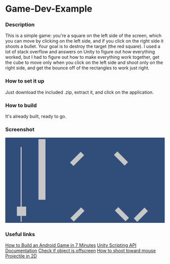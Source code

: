 # Game-Dev-Example

### Description
This is a simple game: you're a square on the left side of the screen, which you can move by clicking on the left side, and if you click on the right side it shoots a bullet. Your goal is to destroy the target (the red square).
I used a lot of stack overflow and answers on Unity to figure out how everything worked, but I had to figure out how to make everything work together, get the cube to move only when you click on the left side and shoot only on the right side, and get the bounce off of the rectangles to work just right.

### How to set it up
Just download the included .zip, extract it, and click on the application.

### How to build
It's already built, ready to go.

### Screenshot
![screenshot of program working](https://github.com/adamsricks/Game-Dev-Example/blob/main/program-working-gamedev.png)

### Useful links
[How to Build an Android Game in 7 Minutes](https://www.youtube.com/watch?v=4BD3y0NYNqk)
[Unity Scripting API Documentation](https://docs.unity3d.com/ScriptReference/index.html)
[Check if object is offscreen](https://stackoverflow.com/questions/54505849/check-if-the-object-is-off-screen)
[How to shoot toward mouse](https://answers.unity.com/questions/1515132/how-to-make-2d-shooting-towards-the-mouse-but-have.html)
[Projectile in 2D](https://stackoverflow.com/questions/27452918/projectile-in-unity-2d)
